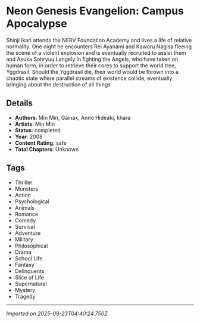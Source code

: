 # Neon Genesis Evangelion: Campus Apocalypse

Shinji Ikari attends the NERV Foundation Academy and lives a life of relative normality. One night he encounters Rei Ayanami and Kaworu Nagisa fleeing the scene of a violent explosion and is eventually recruited to assist them and Asuka Sohryuu Langely in fighting the Angels, who have taken on human form, in order to retrieve their cores to support the world tree, Yggdrasil. Should the Yggdrasil die, their world would be thrown into a chaotic state where parallel streams of existence collide, eventually bringing about the destruction of all things

## Details
- **Authors**: Min Min, Gainax, Anno Hideaki, khara
- **Artists**: Min Min
- **Status**: completed
- **Year**: 2008
- **Content Rating**: safe
- **Total Chapters**: Unknown

## Tags
- Thriller
- Monsters
- Action
- Psychological
- Animals
- Romance
- Comedy
- Survival
- Adventure
- Military
- Philosophical
- Drama
- School Life
- Fantasy
- Delinquents
- Slice of Life
- Supernatural
- Mystery
- Tragedy

---
*Imported on 2025-09-23T04:40:24.750Z*
